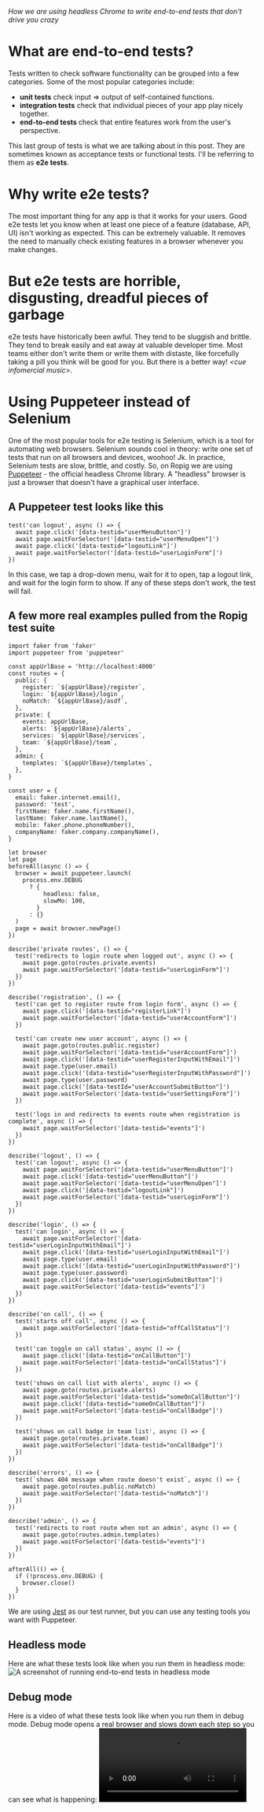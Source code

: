 <em>How we are using headless Chrome to write end-to-end tests that don't drive you crazy</em>

<h1>What are end-to-end tests?</h1>
Tests written to check software functionality can be grouped into a few categories. Some of the most popular categories include:
<ul>
 	<li><strong>unit tests</strong> check input =&gt; output of self-contained functions.</li>
 	<li><strong>integration tests</strong> check that individual pieces of your app play nicely together.</li>
 	<li><strong>end-to-end tests </strong>check that entire features work from the user's perspective.</li>
</ul>
This last group of tests is what we are talking about in this post. They are sometimes known as acceptance tests or functional tests. I'll be referring to them as <strong>e2e tests</strong>.
<h1>Why write e2e tests?</h1>
The most important thing for any app is that it works for your users. Good e2e tests let you know when at least one piece of a feature (database, API, UI) isn't working as expected. This can be extremely valuable. It removes the need to manually check existing features in a browser whenever you make changes.
<h1>But e2e tests are horrible, disgusting, dreadful pieces of garbage</h1>
e2e tests have historically been awful. They tend to be sluggish and brittle. They tend to break easily and eat away at valuable developer time. Most teams either don't write them or write them with distaste, like forcefully taking a pill you think will be good for you. But there is a better way! <em>&lt;cue infomercial music&gt;</em>.
<h1>Using Puppeteer instead of Selenium</h1>
One of the most popular tools for e2e testing is Selenium, which is a tool for automating web browsers. Selenium sounds cool in theory: write one set of tests that run on all browsers and devices, woohoo! Jk. In practice, Selenium tests are slow, brittle, and costly. So, on Ropig we are using <a href="https://github.com/GoogleChrome/puppeteer" target="_blank" rel="noopener">Puppeteer</a> - the official headless Chrome library. A "headless" browser is just a browser that doesn't have a graphical user interface.
<h2>A Puppeteer test looks like this</h2>

```language-javascript
test('can logout', async () => {
  await page.click('[data-testid="userMenuButton"]')
  await page.waitForSelector('[data-testid="userMenuOpen"]')
  await page.click('[data-testid="logoutLink"]')
  await page.waitForSelector('[data-testid="userLoginForm"]')
})
```

In this case, we tap a drop-down menu, wait for it to open, tap a logout link, and wait for the login form to show. If any of these steps don't work, the test will fail.

<h2>A few more real examples pulled from the Ropig test suite</h2>

```language-javascript
import faker from 'faker'
import puppeteer from 'puppeteer'

const appUrlBase = 'http://localhost:4000'
const routes = {
  public: {
    register: `${appUrlBase}/register`,
    login: `${appUrlBase}/login`,
    noMatch: `${appUrlBase}/asdf`,
  },
  private: {
    events: appUrlBase,
    alerts: `${appUrlBase}/alerts`,
    services: `${appUrlBase}/services`,
    team: `${appUrlBase}/team`,
  },
  admin: {
    templates: `${appUrlBase}/templates`,
  },
}

const user = {
  email: faker.internet.email(),
  password: 'test',
  firstName: faker.name.firstName(),
  lastName: faker.name.lastName(),
  mobile: faker.phone.phoneNumber(),
  companyName: faker.company.companyName(),
}

let browser
let page
beforeAll(async () => {
  browser = await puppeteer.launch(
    process.env.DEBUG
      ? {
          headless: false,
          slowMo: 100,
        }
      : {}
  )
  page = await browser.newPage()
})

describe('private routes', () => {
  test('redirects to login route when logged out', async () => {
    await page.goto(routes.private.events)
    await page.waitForSelector('[data-testid="userLoginForm"]')
  })
})

describe('registration', () => {
  test('can get to register route from login form', async () => {
    await page.click('[data-testid="registerLink"]')
    await page.waitForSelector('[data-testid="userAccountForm"]')
  })

  test('can create new user account', async () => {
    await page.goto(routes.public.register)
    await page.waitForSelector('[data-testid="userAccountForm"]')
    await page.click('[data-testid="userRegisterInputWithEmail"]')
    await page.type(user.email)
    await page.click('[data-testid="userRegisterInputWithPassword"]')
    await page.type(user.password)
    await page.click('[data-testId="userAccountSubmitButton"]')
    await page.waitForSelector('[data-testid="userSettingsForm"]')
  })

  test('logs in and redirects to events route when registration is complete', async () => {
    await page.waitForSelector('[data-testid="events"]')
  })
})

describe('logout', () => {
  test('can logout', async () => {
    await page.waitForSelector('[data-testid="userMenuButton"]')
    await page.click('[data-testid="userMenuButton"]')
    await page.waitForSelector('[data-testid="userMenuOpen"]')
    await page.click('[data-testid="logoutLink"]')
    await page.waitForSelector('[data-testid="userLoginForm"]')
  })
})

describe('login', () => {
  test('can login', async () => {
    await page.waitForSelector('[data-testid="userLoginInputWithEmail"]')
    await page.click('[data-testid="userLoginInputWithEmail"]')
    await page.type(user.email)
    await page.click('[data-testid="userLoginInputWithPassword"]')
    await page.type(user.password)
    await page.click('[data-testid="userLoginSubmitButton"]')
    await page.waitForSelector('[data-testid="events"]')
  })
})

describe('on call', () => {
  test('starts off call', async () => {
    await page.waitForSelector('[data-testid="offCallStatus"]')
  })

  test('can toggle on call status', async () => {
    await page.click('[data-testid="onCallButton"]')
    await page.waitForSelector('[data-testid="onCallStatus"]')
  })

  test('shows on call list with alerts', async () => {
    await page.goto(routes.private.alerts)
    await page.waitForSelector('[data-testid="someOnCallButton"]')
    await page.click('[data-testid="someOnCallButton"]')
    await page.waitForSelector('[data-testid="onCallBadge"]')
  })

  test('shows on call badge in team list', async () => {
    await page.goto(routes.private.team)
    await page.waitForSelector('[data-testid="onCallBadge"]')
  })
})

describe('errors', () => {
  test(`shows 404 message when route doesn't exist`, async () => {
    await page.goto(routes.public.noMatch)
    await page.waitForSelector('[data-testid="noMatch"]')
  })
})

describe('admin', () => {
  test('redirects to root route when not an admin', async () => {
    await page.goto(routes.admin.templates)
    await page.waitForSelector('[data-testid="events"]')
  })
})

afterAll(() => {
  if (!process.env.DEBUG) {
    browser.close()
  }
})
```

We are using <a href="https://facebook.github.io/jest/" target="_blank" rel="noopener">Jest</a> as our test runner, but you can use any testing tools you want with Puppeteer.

<h2>Headless mode</h2>
Here are what these tests look like when you run them in headless mode:

<img src="https://ropig.com/wp-content/uploads/2017/10/puppeteer-headless-275x300.png" alt="A screenshot of running end-to-end tests in headless mode" />

<h2>Debug mode</h2>
Here is a video of what these tests look like when you run them in debug mode. Debug mode opens a real browser and slows down each step so you can see what is happening:

<video src="https://ropig.com/wp-content/uploads/2017/10/puppeteer-debug.mp4" />

<h2>Some of the things I really like about Puppeteer</h2>
<ul>
 	<li>It's <strong>official</strong> from the Chrome team. This means it has a solid future. This also means it supports all modern JavaScript syntax available in Chrome (like async/await).</li>
 	<li>Puppeteer is<strong> headless</strong> so it can run without a visual browser; this makes running tests faster. Additionally, tests can run in Continuous Integration without extra setup or costs.</li>
 	<li>It has a <strong>simple API</strong> to do common things like typing in inputs, clicking etc.</li>
 	<li>Puppeteer <strong>can be used for any browser automation, </strong>not just testing.</li>
 	<li>It <strong>doesn't need to know anything about your stack.</strong> We are using Elixir and React, but we could just as well be using any other tools.</li>
</ul>
Note that Puppeteer only runs tests in Chrome. For many apps like Ropig, this is enough because we only support modern browsers which have minimal inconsistencies. If your app has a lot of device or browser specific code, you may still want Selenium. For everyone else, Puppeteer makes a lot of sense. :)
<h1>Tips for writing e2e tests</h1>
<h2>Tip 1: Test features, not implementation</h2>
The purpose of e2e tests is to fail when you break some expected user-facing functionality. When you have a failing test it means you either broke something that should be fixed, or the feature has changed (so the test needs to be updated). If you find yourself dealing with failing tests outside these two situations it means you have brittle tests. Brittle tests check the implementation of a feature, which ties you to the implementation. Instead, I highly recommend only testing the end result of the feature (what the user expects - <strong>the <em>behavior</em></strong>).
<h3>A bad example</h3>

```language-javascript
test('can logout', async () => {
  await page.click('#menu div > a')
  sleep 500
})
```

This is a brittle test because it relies on implementation details (arbitrary nested elements and wait times).

<h3>A good example</h3>

```language-javascript
test('can logout', async () => {
  await page.click('[data-testid="userMenuButton"]')
  await page.waitForSelector('[data-testid="userMenuOpen"]')
  await page.click('[data-testid="logoutLink"]')
  await page.waitForSelector('[data-testid="userLoginForm"]')
})
```

This test is less brittle because it uses test IDs and waits for events before proceeding.

<h3>Test IDs</h3>
We use test IDs like this to provide interaction as a user would with key elements. We use these as a contract between implementation and user interaction. The benefit of test IDs is that we could change the underlying implementation without breaking the test. For example, we could move the <em>logoutLink</em> test ID to a <em>button</em> tag instead of an <em>a</em> tag. Or we could switch our view rendering from Angular to React. The test would still pass because the log out feature still works.
<h2>Tip 2: Stick to the happy path features</h2>
Even with Puppeteer, e2e tests are still slower and more brittle than unit tests. We try to use unit tests where we can, especially edge cases. Then we add e2e tests only for the "happy path" of a user. This lets us know when something breaks for the majority use case.
<h2>Tip 3: Use async/await for asynchronous things</h2>
Using async/await is a great way to deal with chains of async events, which is most of what e2e testing is. async/await is cleaner than callback chains. And please, whatever you do, DON'T use arbitrary wait times. These tests will fail from race conditions with different network and computer speeds.
<h2>Tip 4: Use a fake data generator like faker</h2>
Using a fake data generator like <a href="https://www.npmjs.com/package/faker" target="_blank" rel="noopener">faker</a> ensures that your app is flexible. It guarantees your app has the same output each time it is run with the same input. This is in contrast to using a single test account for each test run that has a bunch of state sitting around, making your tests inconsistent. For example, in Ropig we use faker like this to create a random user for each test run:

```language-javascript
import faker from 'faker'

const user = {
  email: faker.internet.email(),
  password: 'test',
  firstName: faker.name.firstName(),
  lastName: faker.name.lastName(),
  mobile: faker.phone.phoneNumber(),
  companyName: faker.company.companyName(),
}
```

<h1>Summary</h1>
e2e testing has traditionally been difficult. Using headless Chrome has made e2e testing more reliable and simple here on the Ropig team. I recommend you try it out on your projects!
